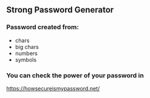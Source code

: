 ## Strong Password Generator

### Password created from:
* chars
* big chars
* numbers
* symbols

### You can check the power of your password in
https://howsecureismypassword.net/